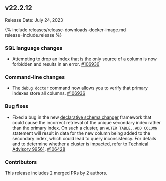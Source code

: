 ## v22.2.12

Release Date: July 24, 2023

{% include releases/release-downloads-docker-image.md release=include.release %}

<h3 id="v22-2-12-sql-language-changes">SQL language changes</h3>

- Attempting to drop an index that is the only source of a column is now forbidden and results in an error. [#106936](https://github.com/cockroachdb/cockroach/pull/106936)

<h3 id="v22-2-12-command-line-changes">Command-line changes</h3>

- The `debug doctor` command now allows you to verify that primary indexes store all columns. [#106936](https://github.com/cockroachdb/cockroach/pull/106936)

<h3 id="v22-2-12-bug-fixes">Bug fixes</h3>

- Fixed a bug in the new [declarative schema changer](../v23.1/online-schema-changes.html#declarative-schema-changer) framework that could cause the incorrect retrieval of the unique secondary index rather than the primary index. On such a cluster, an `ALTER TABLE..ADD COLUMN` statement will result in data for the new column being added to the secondary index, which could lead to query inconsistency. For details and to determine whether a cluster is impacted, refer to [Technical Advisory 99561](https://cockroachlabs.com/docs/advisories/a99561). [#106428](https://github.com/cockroachdb/cockroach/pull/106428)

<div class="release-note-contributors" markdown="1">

<h3 id="v22-2-12-contributors">Contributors</h3>

This release includes 2 merged PRs by 2 authors.

</div>
